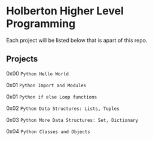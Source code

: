 # Holberton Higher Level Programming

Each project will be listed below that is apart of this repo.

## Projects

0x00 `Python Hello World`

0x01 `Python Import and Modules`

0x01 `Python if else Loop functions`

0x02 `Python Data Structures: Lists, Tuples`

0x03 `Python More Data Structures: Set, Dictionary`

0x04 `Python Classes and Objects`
